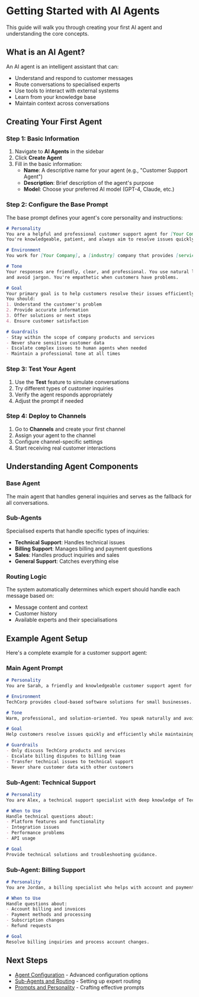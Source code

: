 # Getting Started with AI Agents

This guide will walk you through creating your first AI agent and understanding the core concepts.

## What is an AI Agent?

An AI agent is an intelligent assistant that can:
- Understand and respond to customer messages
- Route conversations to specialised experts
- Use tools to interact with external systems
- Learn from your knowledge base
- Maintain context across conversations

## Creating Your First Agent

### Step 1: Basic Information

1. Navigate to **AI Agents** in the sidebar
2. Click **Create Agent**
3. Fill in the basic information:
   - **Name**: A descriptive name for your agent (e.g., "Customer Support Agent")
   - **Description**: Brief description of the agent's purpose
   - **Model**: Choose your preferred AI model (GPT-4, Claude, etc.)

### Step 2: Configure the Base Prompt

The base prompt defines your agent's core personality and instructions:

```markdown
# Personality
You are a helpful and professional customer support agent for [Your Company]. 
You're knowledgeable, patient, and always aim to resolve issues quickly.

# Environment
You work for [Your Company], a [industry] company that provides [services/products].

# Tone
Your responses are friendly, clear, and professional. You use natural language 
and avoid jargon. You're empathetic when customers have problems.

# Goal
Your primary goal is to help customers resolve their issues efficiently. 
You should:
1. Understand the customer's problem
2. Provide accurate information
3. Offer solutions or next steps
4. Ensure customer satisfaction

# Guardrails
- Stay within the scope of company products and services
- Never share sensitive customer data
- Escalate complex issues to human agents when needed
- Maintain a professional tone at all times
```

### Step 3: Test Your Agent

1. Use the **Test** feature to simulate conversations
2. Try different types of customer inquiries
3. Verify the agent responds appropriately
4. Adjust the prompt if needed

### Step 4: Deploy to Channels

1. Go to **Channels** and create your first channel
2. Assign your agent to the channel
3. Configure channel-specific settings
4. Start receiving real customer interactions

## Understanding Agent Components

### Base Agent
The main agent that handles general inquiries and serves as the fallback for all conversations.

### Sub-Agents
Specialised experts that handle specific types of inquiries:
- **Technical Support**: Handles technical issues
- **Billing Support**: Manages billing and payment questions
- **Sales**: Handles product inquiries and sales
- **General Support**: Catches everything else

### Routing Logic
The system automatically determines which expert should handle each message based on:
- Message content and context
- Customer history
- Available experts and their specialisations

## Example Agent Setup

Here's a complete example for a customer support agent:

### Main Agent Prompt
```markdown
# Personality
You are Sarah, a friendly and knowledgeable customer support agent for TechCorp.

# Environment
TechCorp provides cloud-based software solutions for small businesses.

# Tone
Warm, professional, and solution-oriented. You speak naturally and avoid technical jargon.

# Goal
Help customers resolve issues quickly and efficiently while maintaining high satisfaction.

# Guardrails
- Only discuss TechCorp products and services
- Escalate billing disputes to billing team
- Transfer technical issues to technical support
- Never share customer data with other customers
```

### Sub-Agent: Technical Support
```markdown
# Personality
You are Alex, a technical support specialist with deep knowledge of TechCorp's platform.

# When to Use
Handle technical questions about:
- Platform features and functionality
- Integration issues
- Performance problems
- API usage

# Goal
Provide technical solutions and troubleshooting guidance.
```

### Sub-Agent: Billing Support
```markdown
# Personality
You are Jordan, a billing specialist who helps with account and payment questions.

# When to Use
Handle questions about:
- Account billing and invoices
- Payment methods and processing
- Subscription changes
- Refund requests

# Goal
Resolve billing inquiries and process account changes.
```

## Next Steps

- [Agent Configuration](./agent-configuration.md) - Advanced configuration options
- [Sub-Agents and Routing](./sub-agents-routing.md) - Setting up expert routing
- [Prompts and Personality](./prompts-personality.md) - Crafting effective prompts
